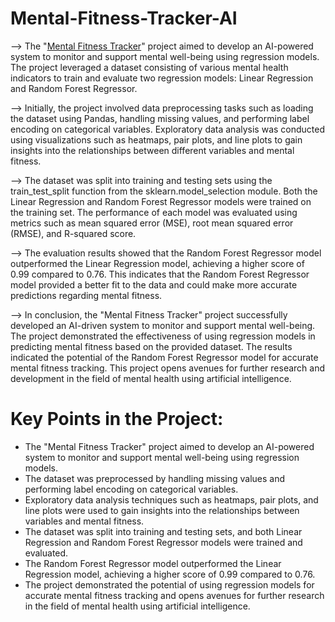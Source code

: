 # Mental-Fitness-Tracker-AI

--> The "[Mental Fitness Tracker](https://www.kaggle.com/code/yarlagaddasaimanoj/ai-mental-health-fitness-tracker)" project aimed to develop an AI-powered system to monitor and support mental well-being using regression models. The project leveraged a dataset consisting of various mental health indicators to train and evaluate two regression models: Linear Regression and Random Forest Regressor.

--> Initially, the project involved data preprocessing tasks such as loading the dataset using Pandas, handling missing values, and performing label encoding on categorical variables. Exploratory data analysis was conducted using visualizations such as heatmaps, pair plots, and line plots to gain insights into the relationships between different variables and mental fitness.

--> The dataset was split into training and testing sets using the train_test_split function from the sklearn.model_selection module. Both the Linear Regression and Random Forest Regressor models were trained on the training set. The performance of each model was evaluated using metrics such as mean squared error (MSE), root mean squared error (RMSE), and R-squared score.

--> The evaluation results showed that the Random Forest Regressor model outperformed the Linear Regression model, achieving a higher score of 0.99 compared to 0.76. This indicates that the Random Forest Regressor model provided a better fit to the data and could make more accurate predictions regarding mental fitness.

--> In conclusion, the "Mental Fitness Tracker" project successfully developed an AI-driven system to monitor and support mental well-being. The project demonstrated the effectiveness of using regression models in predicting mental fitness based on the provided dataset. The results indicated the potential of the Random Forest Regressor model for accurate mental fitness tracking. This project opens avenues for further research and development in the field of mental health using artificial intelligence.

# Key Points in the Project:
*  The "Mental Fitness Tracker" project aimed to develop an AI-powered system to monitor and support mental well-being using regression models.
*  The dataset was preprocessed by handling missing values and performing label encoding on categorical variables.
*  Exploratory data analysis techniques such as heatmaps, pair plots, and line plots were used to gain insights into the relationships between variables and mental fitness.
*  The dataset was split into training and testing sets, and both Linear Regression and Random Forest Regressor models were trained and evaluated.
*  The Random Forest Regressor model outperformed the Linear Regression model, achieving a higher score of 0.99 compared to 0.76.
*  The project demonstrated the potential of using regression models for accurate mental fitness tracking and opens avenues for further research in the field of mental health using artificial intelligence.
